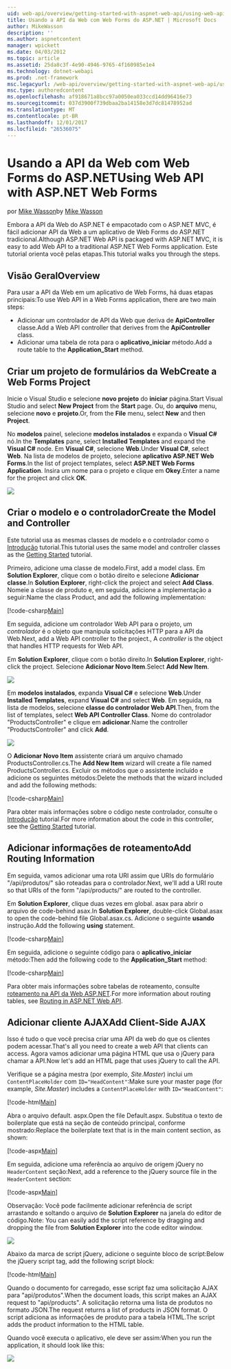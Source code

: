 ```yaml
---
uid: web-api/overview/getting-started-with-aspnet-web-api/using-web-api-with-aspnet-web-forms
title: Usando a API da Web com Web Forms do ASP.NET | Microsoft Docs
author: MikeWasson
description: ''
ms.author: aspnetcontent
manager: wpickett
ms.date: 04/03/2012
ms.topic: article
ms.assetid: 25da8c3f-4e90-4946-9765-4f160985e1e4
ms.technology: dotnet-webapi
ms.prod: .net-framework
msc.legacyurl: /web-api/overview/getting-started-with-aspnet-web-api/using-web-api-with-aspnet-web-forms
msc.type: authoredcontent
ms.openlocfilehash: af918671a8bcc97a0050ea033ccd14dd96416e73
ms.sourcegitcommit: 037d3900f739dbaa2ba14158e3d7dc81478952ad
ms.translationtype: MT
ms.contentlocale: pt-BR
ms.lasthandoff: 12/01/2017
ms.locfileid: "26536075"
---
```

<a name="using-web-api-with-aspnet-web-forms"></a><span data-ttu-id="18256-102">Usando a API da Web com Web Forms do ASP.NET</span><span class="sxs-lookup"><span data-stu-id="18256-102">Using Web API with ASP.NET Web Forms</span></span>
====================
<span data-ttu-id="18256-103">por [Mike Wasson](https://github.com/MikeWasson)</span><span class="sxs-lookup"><span data-stu-id="18256-103">by [Mike Wasson](https://github.com/MikeWasson)</span></span>

<span data-ttu-id="18256-104">Embora a API da Web do ASP.NET é empacotado com o ASP.NET MVC, é fácil adicionar API da Web a um aplicativo de Web Forms do ASP.NET tradicional.</span><span class="sxs-lookup"><span data-stu-id="18256-104">Although ASP.NET Web API is packaged with ASP.NET MVC, it is easy to add Web API to a traditional ASP.NET Web Forms application.</span></span> <span data-ttu-id="18256-105">Este tutorial orienta você pelas etapas.</span><span class="sxs-lookup"><span data-stu-id="18256-105">This tutorial walks you through the steps.</span></span>

## <a name="overview"></a><span data-ttu-id="18256-106">Visão Geral</span><span class="sxs-lookup"><span data-stu-id="18256-106">Overview</span></span>

<span data-ttu-id="18256-107">Para usar a API da Web em um aplicativo de Web Forms, há duas etapas principais:</span><span class="sxs-lookup"><span data-stu-id="18256-107">To use Web API in a Web Forms application, there are two main steps:</span></span>

- <span data-ttu-id="18256-108">Adicionar um controlador de API da Web que deriva de **ApiController** classe.</span><span class="sxs-lookup"><span data-stu-id="18256-108">Add a Web API controller that derives from the **ApiController** class.</span></span>
- <span data-ttu-id="18256-109">Adicionar uma tabela de rota para o **aplicativo\_iniciar** método.</span><span class="sxs-lookup"><span data-stu-id="18256-109">Add a route table to the **Application\_Start** method.</span></span>

## <a name="create-a-web-forms-project"></a><span data-ttu-id="18256-110">Criar um projeto de formulários da Web</span><span class="sxs-lookup"><span data-stu-id="18256-110">Create a Web Forms Project</span></span>

<span data-ttu-id="18256-111">Inicie o Visual Studio e selecione **novo projeto** do **iniciar** página.</span><span class="sxs-lookup"><span data-stu-id="18256-111">Start Visual Studio and select **New Project** from the **Start** page.</span></span> <span data-ttu-id="18256-112">Ou, do **arquivo** menu, selecione **novo** e **projeto**.</span><span class="sxs-lookup"><span data-stu-id="18256-112">Or, from the **File** menu, select **New** and then **Project**.</span></span>

<span data-ttu-id="18256-113">No **modelos** painel, selecione **modelos instalados** e expanda o **Visual C#** nó.</span><span class="sxs-lookup"><span data-stu-id="18256-113">In the **Templates** pane, select **Installed Templates** and expand the **Visual C#** node.</span></span> <span data-ttu-id="18256-114">Em **Visual C#**, selecione **Web**.</span><span class="sxs-lookup"><span data-stu-id="18256-114">Under **Visual C#**, select **Web**.</span></span> <span data-ttu-id="18256-115">Na lista de modelos de projeto, selecione **aplicativo ASP.NET Web Forms**.</span><span class="sxs-lookup"><span data-stu-id="18256-115">In the list of project templates, select **ASP.NET Web Forms Application**.</span></span> <span data-ttu-id="18256-116">Insira um nome para o projeto e clique em **Okey**.</span><span class="sxs-lookup"><span data-stu-id="18256-116">Enter a name for the project and click **OK**.</span></span>

![](using-web-api-with-aspnet-web-forms/_static/image1.png)

## <a name="create-the-model-and-controller"></a><span data-ttu-id="18256-117">Criar o modelo e o controlador</span><span class="sxs-lookup"><span data-stu-id="18256-117">Create the Model and Controller</span></span>

<span data-ttu-id="18256-118">Este tutorial usa as mesmas classes de modelo e o controlador como o [Introdução](tutorial-your-first-web-api.md) tutorial.</span><span class="sxs-lookup"><span data-stu-id="18256-118">This tutorial uses the same model and controller classes as the [Getting Started](tutorial-your-first-web-api.md) tutorial.</span></span>

<span data-ttu-id="18256-119">Primeiro, adicione uma classe de modelo.</span><span class="sxs-lookup"><span data-stu-id="18256-119">First, add a model class.</span></span> <span data-ttu-id="18256-120">Em **Solution Explorer**, clique com o botão direito e selecione **Adicionar classe**.</span><span class="sxs-lookup"><span data-stu-id="18256-120">In **Solution Explorer**, right-click the project and select **Add Class**.</span></span> <span data-ttu-id="18256-121">Nomeie a classe de produto e, em seguida, adicione a implementação a seguir:</span><span class="sxs-lookup"><span data-stu-id="18256-121">Name the class Product, and add the following implementation:</span></span>

[!code-csharp[Main](using-web-api-with-aspnet-web-forms/samples/sample1.cs)]

<span data-ttu-id="18256-122">Em seguida, adicione um controlador Web API para o projeto, um *controlador* é o objeto que manipula solicitações HTTP para a API da Web.</span><span class="sxs-lookup"><span data-stu-id="18256-122">Next, add a Web API controller to the project., A *controller* is the object that handles HTTP requests for Web API.</span></span>

<span data-ttu-id="18256-123">Em **Solution Explorer**, clique com o botão direito.</span><span class="sxs-lookup"><span data-stu-id="18256-123">In **Solution Explorer**, right-click the project.</span></span> <span data-ttu-id="18256-124">Selecione **Adicionar Novo Item**.</span><span class="sxs-lookup"><span data-stu-id="18256-124">Select **Add New Item**.</span></span>

![](using-web-api-with-aspnet-web-forms/_static/image2.png)

<span data-ttu-id="18256-125">Em **modelos instalados**, expanda **Visual C#** e selecione **Web**.</span><span class="sxs-lookup"><span data-stu-id="18256-125">Under **Installed Templates**, expand **Visual C#** and select **Web**.</span></span> <span data-ttu-id="18256-126">Em seguida, na lista de modelos, selecione **classe do controlador Web API**.</span><span class="sxs-lookup"><span data-stu-id="18256-126">Then, from the list of templates, select **Web API Controller Class**.</span></span> <span data-ttu-id="18256-127">Nome do controlador "ProductsController" e clique em **adicionar**.</span><span class="sxs-lookup"><span data-stu-id="18256-127">Name the controller "ProductsController" and click **Add**.</span></span>

![](using-web-api-with-aspnet-web-forms/_static/image3.png)

<span data-ttu-id="18256-128">O **Adicionar Novo Item** assistente criará um arquivo chamado ProductsController.cs.</span><span class="sxs-lookup"><span data-stu-id="18256-128">The **Add New Item** wizard will create a file named ProductsController.cs.</span></span> <span data-ttu-id="18256-129">Excluir os métodos que o assistente incluído e adicione os seguintes métodos:</span><span class="sxs-lookup"><span data-stu-id="18256-129">Delete the methods that the wizard included and add the following methods:</span></span>

[!code-csharp[Main](using-web-api-with-aspnet-web-forms/samples/sample2.cs)]

<span data-ttu-id="18256-130">Para obter mais informações sobre o código neste controlador, consulte o [Introdução](tutorial-your-first-web-api.md) tutorial.</span><span class="sxs-lookup"><span data-stu-id="18256-130">For more information about the code in this controller, see the [Getting Started](tutorial-your-first-web-api.md) tutorial.</span></span>

## <a name="add-routing-information"></a><span data-ttu-id="18256-131">Adicionar informações de roteamento</span><span class="sxs-lookup"><span data-stu-id="18256-131">Add Routing Information</span></span>

<span data-ttu-id="18256-132">Em seguida, vamos adicionar uma rota URI assim que URIs do formulário &quot;/api/produtos/&quot; são roteadas para o controlador.</span><span class="sxs-lookup"><span data-stu-id="18256-132">Next, we'll add a URI route so that URIs of the form &quot;/api/products/&quot; are routed to the controller.</span></span>

<span data-ttu-id="18256-133">Em **Solution Explorer**, clique duas vezes em global. asax para abrir o arquivo de code-behind asax.</span><span class="sxs-lookup"><span data-stu-id="18256-133">In **Solution Explorer**, double-click Global.asax to open the code-behind file Global.asax.cs.</span></span> <span data-ttu-id="18256-134">Adicione o seguinte **usando** instrução.</span><span class="sxs-lookup"><span data-stu-id="18256-134">Add the following **using** statement.</span></span>

[!code-csharp[Main](using-web-api-with-aspnet-web-forms/samples/sample3.cs)]

<span data-ttu-id="18256-135">Em seguida, adicione o seguinte código para o **aplicativo\_iniciar** método:</span><span class="sxs-lookup"><span data-stu-id="18256-135">Then add the following code to the **Application\_Start** method:</span></span>

[!code-csharp[Main](using-web-api-with-aspnet-web-forms/samples/sample4.cs)]

<span data-ttu-id="18256-136">Para obter mais informações sobre tabelas de roteamento, consulte [roteamento na API da Web ASP.NET](../web-api-routing-and-actions/routing-in-aspnet-web-api.md).</span><span class="sxs-lookup"><span data-stu-id="18256-136">For more information about routing tables, see [Routing in ASP.NET Web API](../web-api-routing-and-actions/routing-in-aspnet-web-api.md).</span></span>

## <a name="add-client-side-ajax"></a><span data-ttu-id="18256-137">Adicionar cliente AJAX</span><span class="sxs-lookup"><span data-stu-id="18256-137">Add Client-Side AJAX</span></span>

<span data-ttu-id="18256-138">Isso é tudo o que você precisa criar uma API da web do que os clientes podem acessar.</span><span class="sxs-lookup"><span data-stu-id="18256-138">That's all you need to create a web API that clients can access.</span></span> <span data-ttu-id="18256-139">Agora vamos adicionar uma página HTML que usa o jQuery para chamar a API.</span><span class="sxs-lookup"><span data-stu-id="18256-139">Now let's add an HTML page that uses jQuery to call the API.</span></span>

<span data-ttu-id="18256-140">Verifique se a página mestra (por exemplo, *Site.Master*) inclui um `ContentPlaceHolder` com `ID="HeadContent"`:</span><span class="sxs-lookup"><span data-stu-id="18256-140">Make sure your master page (for example, *Site.Master*) includes a `ContentPlaceHolder` with `ID="HeadContent"`:</span></span>

[!code-html[Main](using-web-api-with-aspnet-web-forms/samples/sample8.html)]

<span data-ttu-id="18256-141">Abra o arquivo default. aspx.</span><span class="sxs-lookup"><span data-stu-id="18256-141">Open the file Default.aspx.</span></span> <span data-ttu-id="18256-142">Substitua o texto de boilerplate que está na seção de conteúdo principal, conforme mostrado:</span><span class="sxs-lookup"><span data-stu-id="18256-142">Replace the boilerplate text that is in the main content section, as shown:</span></span>

[!code-aspx[Main](using-web-api-with-aspnet-web-forms/samples/sample5.aspx)]

<span data-ttu-id="18256-143">Em seguida, adicione uma referência ao arquivo de origem jQuery no `HeaderContent` seção:</span><span class="sxs-lookup"><span data-stu-id="18256-143">Next, add a reference to the jQuery source file in the `HeaderContent` section:</span></span>

[!code-aspx[Main](using-web-api-with-aspnet-web-forms/samples/sample6.aspx?highlight=2)]

<span data-ttu-id="18256-144">Observação: Você pode facilmente adicionar referência de script arrastando e soltando o arquivo de **Solution Explorer** na janela do editor de código.</span><span class="sxs-lookup"><span data-stu-id="18256-144">Note: You can easily add the script reference by dragging and dropping the file from **Solution Explorer** into the code editor window.</span></span>

![](using-web-api-with-aspnet-web-forms/_static/image4.png)

<span data-ttu-id="18256-145">Abaixo da marca de script jQuery, adicione o seguinte bloco de script:</span><span class="sxs-lookup"><span data-stu-id="18256-145">Below the jQuery script tag, add the following script block:</span></span>

[!code-html[Main](using-web-api-with-aspnet-web-forms/samples/sample7.html)]

<span data-ttu-id="18256-146">Quando o documento for carregado, esse script faz uma solicitação AJAX para &quot;api/produtos&quot;.</span><span class="sxs-lookup"><span data-stu-id="18256-146">When the document loads, this script makes an AJAX request to &quot;api/products&quot;.</span></span> <span data-ttu-id="18256-147">A solicitação retorna uma lista de produtos no formato JSON.</span><span class="sxs-lookup"><span data-stu-id="18256-147">The request returns a list of products in JSON format.</span></span> <span data-ttu-id="18256-148">O script adiciona as informações de produto para a tabela HTML.</span><span class="sxs-lookup"><span data-stu-id="18256-148">The script adds the product information to the HTML table.</span></span>

<span data-ttu-id="18256-149">Quando você executa o aplicativo, ele deve ser assim:</span><span class="sxs-lookup"><span data-stu-id="18256-149">When you run the application, it should look like this:</span></span>

![](using-web-api-with-aspnet-web-forms/_static/image5.png)
